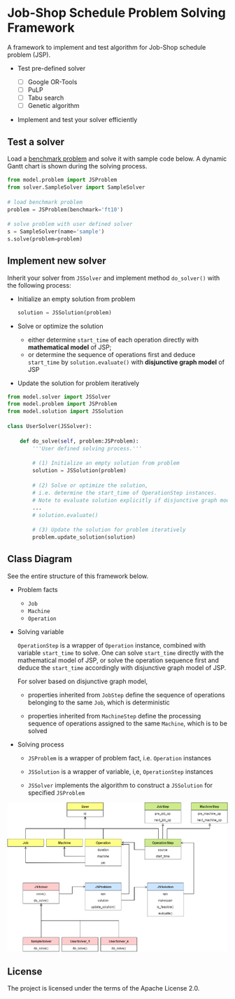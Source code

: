 # Job-Shop Schedule Problem Solving Framework

A framework to implement and test algorithm for Job-Shop schedule problem (JSP).

- Test pre-defined solver

    - [ ] Google OR-Tools
    - [ ] PuLP
    - [ ] Tabu search
    - [ ] Genetic algorithm 

- Implement and test your solver efficiently


## Test a solver

Load a [benchmark problem]("benchmark/instances.json) and solve it with sample code below. A dynamic Gantt chart is shown during the solving process.

```python
from model.problem import JSProblem
from solver.SampleSolver import SampleSolver

# load benchmark problem
problem = JSProblem(benchmark='ft10')

# solve problem with user defined solver
s = SampleSolver(name='sample')
s.solve(problem=problem)
```

## Implement new solver

Inherit your solver from `JSSolver` and implement method `do_solver()` with the following process:

- Initialize an empty solution from problem

    ```python
    solution = JSSolution(problem)
    ```

- Solve or optimize the solution

    - either determine `start_time` of each operation directly with **mathematical model** of JSP; 
    - or determine the sequence of operations first and deduce `start_time` by `solution.evaluate()` with **disjunctive graph model** of JSP

- Update the solution for problem iteratively


```python
from model.solver import JSSolver
from model.problem import JSProblem
from model.solution import JSSolution

class UserSolver(JSSolver):

    def do_solve(self, problem:JSProblem):
        '''User defined solving process.'''

        # (1) Initialize an empty solution from problem
        solution = JSSolution(problem)

        # (2) Solve or optimize the solution, 
        # i.e. determine the start_time of OperationStep instances.
        # Note to evaluate solution explicitly if disjunctive graph model.
        ...
        # solution.evaluate() 

        # (3) Update the solution for problem iteratively        
        problem.update_solution(solution)
```


## Class Diagram

See the entire structure of this framework below.

- Problem facts

    - `Job`
    - `Machine`
    - `Operation`

- Solving variable

    `OperationStep` is a wrapper of `Operation` instance, combined with variable `start_time` to solve. One can solve `start_time` directly with the mathematical model of JSP, or solve the operation sequence first and deduce the `start_time` accordingly with disjunctive graph model of JSP.

    For solver based on disjunctive graph model,

    - properties inherited from `JobStep` define the sequence of operations belonging to the same `Job`, which is deterministic

    - properties inherited from `MachineStep` define the processing sequence of operations assigned to the same `Machine`, which is to be solved

- Solving process

    - `JSProblem` is a wrapper of problem fact, i.e. `Operation` instances

    - `JSSolution` is a wrapper of variable, i,e, `OperationStep` instances

    - `JSSolver` implements the algorithm to construct a `JSSolution` for specified `JSProblem`


![class-diagram](class.drawio.png)


## License

The project is licensed under the terms of the Apache License 2.0.